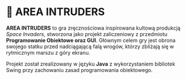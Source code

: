 # 🚀 AREA INTRUDERS

**AREA INTRUDERS** to gra zręcznościowa inspirowana kultową produkcją *Space Invaders*, stworzona jako projekt zaliczeniowy z przedmiotu **Programowanie Obiektowe oraz GUI**. Głównym celem gry jest obrona swojego statku przed nadciągającą falą wrogów, którzy zbliżają się w rytmicznym marszu z góry ekranu.

Projekt został zrealizowany w języku **Java** z wykorzystaniem bibliotek Swing przy zachowaniu zasad programowania obiektowego.
